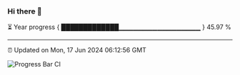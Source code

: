 ### Hi there 👋

⏳ Year progress { █████████████▁▁▁▁▁▁▁▁▁▁▁▁▁▁▁▁▁ } 45.97 %

---

⏰ Updated on Mon, 17 Jun 2024 06:12:56 GMT

![Progress Bar CI](https://github.com/Shyam-Makwana/GitHub-Actions-Demo/workflows/Progress%20Bar%20CI/badge.svg)
